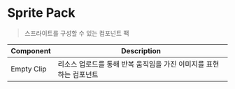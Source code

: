 # Sprite Pack
> 스프라이트를 구성할 수 있는 컴포넌트 팩

|Component|Description|
|---|---|
|Empty Clip|리소스 업로드를 통해 반복 움직임을 가진 이미지를 표현하는 컴포넌트|